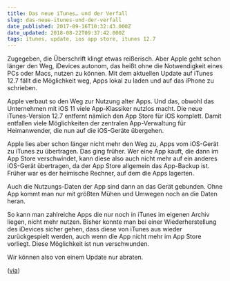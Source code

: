 ```yaml
---
title: Das neue iTunes… und der Verfall
slug: das-neue-itunes-und-der-verfall
date_published: 2017-09-16T10:32:43.000Z
date_updated: 2018-08-22T09:37:42.000Z
tags: itunes, update, ios app store, itunes 12.7
---
```


Zugegeben, die Überschrift klingt etwas reißerisch. Aber Apple geht schon länger den Weg, iDevices autonom, das heißt ohne die Notwendigkeit eines PCs oder Macs, nutzen zu können. Mit dem aktuellen Update auf iTunes 12.7 fällt die Möglichkeit weg, Apps lokal zu laden und auf das iPhone zu schrieben.

Apple verbaut so den Weg zur Nutzung alter Apps. Und das, obwohl das Unternehmen mit iOS 11 viele App-Klassiker nutzlos macht. Die neue iTunes-Version 12.7 entfernt nämlich den App Store für iOS komplett. Damit entfallen viele Möglichkeiten der zentralen App-Verwaltung für Heimanwender, die nun auf die iOS-Geräte übergehen.

Apple lies aber schon länger nicht mehr den Weg zu, Apps vom iOS-Gerät zu iTunes zu übertragen. Das ging früher. Wer eine App kauft, die dann im App Store verschwindet, kann diese also auch nicht mehr auf ein anderes iOS-Gerät übertragen, da der App Store allgemein das App-Backup ist. Früher war es der heimische Rechner, auf dem die Apps lagerten.

Auch die Nutzungs-Daten der App sind dann an das Gerät gebunden. Ohne App kommt man nur mit größten Mühen und Umwegen noch an die Daten heran.

So kann man zahlreiche Apps die nur noch in iTunes im eigenen Archiv liegen, nicht mehr nutzen. Bisher konnte man bei einer Wiederherstellung des iDevices sicher gehen, dass diese von iTunes aus wieder zurückgespielt werden, auch wenn die App nicht mehr im App Store vorliegt. Diese Möglichkeit ist nun verschwunden.

Wir können also von einem Update nur abraten.

([via](https://www.golem.de/news/kein-app-store-mehr-ios-nutzer-sollten-das-neue-itunes-nicht-installieren-1709-130026.html))
